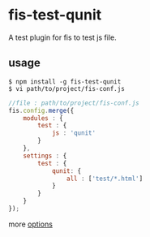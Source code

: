 # fis-test-qunit

A test plugin for fis to test js file.

## usage

    $ npm install -g fis-test-qunit
    $ vi path/to/project/fis-conf.js

```javascript
//file : path/to/project/fis-conf.js
fis.config.merge({
    modules : {
        test : {
            js : 'qunit'
        }
    },
    settings : {
        test : {
            qunit: {
                all : ['test/*.html']
            }
        }
    }
});
```
more [options](https://github.com/gruntjs/grunt-contrib-qunit)

